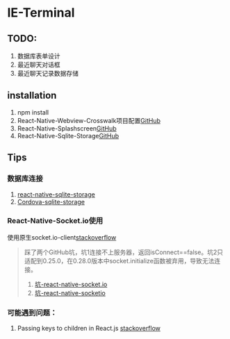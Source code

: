 # IE-Terminal


## TODO:
1. 数据库表单设计
2. 最近聊天对话框
3. 最近聊天记录数据存储


## installation
1. npm install
2. React-Native-Webview-Crosswalk项目配置[GitHub](https://github.com/jordansexton/react-native-webview-crosswalk)
3. React-Native-Splashscreen[GitHub](https://github.com/remobile/react-native-splashscreen)
4. React-Native-Sqlite-Storage[GitHub](https://github.com/andpor/react-native-sqlite-storage)

## Tips
### 数据库连接
1. [react-native-sqlite-storage](https://github.com/andpor/react-native-sqlite-storage)
2. [Cordova-sqlite-storage](https://github.com/jbrodriguez/react-native-android-sqlite)

### React-Native-Socket.io使用
使用原生socket.io-client[stackoverflow](http://stackoverflow.com/questions/29408492/is-it-possible-to-combine-react-native-with-socket-io)
>踩了两个GitHub坑，坑1连接不上服务器，返回isConnect==false。坑2只适配到0.25.0，在0.28.0版本中socket.initialize函数被弃用，导致无法连接。
>1. [坑-react-native-socket.io](https://github.com/qiepeipei/react-native-socket.io)
>2. [坑-react-native-socketio](https://github.com/gcrabtree/react-native-socketio)

### 可能遇到问题：
1. Passing keys to children in React.js [stackoverflow](http://stackoverflow.com/questions/30465651/passing-keys-to-children-in-react-js)
